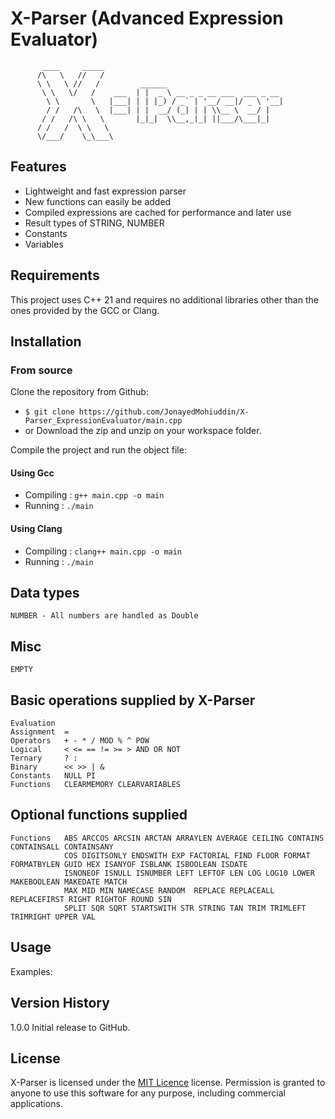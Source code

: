 # X-Parser (Advanced Expression Evaluator)
```
       ____     _____
      /\   \   //   /
      \ \   \ //   /         ______
       \ \   \/   /    ___  | |  _ \ __ _ _ __ ___  ___ _ __
        \ \       \   |___| | | |_) / _` | '__/ __|/ _ \ '__|
        / /   /\   \  |___| | |  __/ (_| | | \\__ \  __/ |
       / /   /\ \   \       |_|_|  \\__,_|_| ||___/\___|_|
      / /   /  \ \   \
      \/___/    \_\___\                                  
```
## Features
 - Lightweight and fast expression parser
 - New functions can easily be added
 - Compiled expressions are cached for performance and later use
 - Result types of STRING, NUMBER
 - Constants
 - Variables

## Requirements

This project uses C++ 21 and requires no additional libraries other than the ones provided by the GCC or Clang.

## Installation

### From source

Clone the repository from Github:

- `$ git clone https://github.com/JonayedMohiuddin/X-Parser_ExpressionEvaluator/main.cpp`
- or Download the zip and unzip on your workspace folder.

Compile the project and run the object file:

#### Using Gcc
- Compiling : `g++ main.cpp -o main`
- Running : `./main`

#### Using Clang
- Compiling : `clang++ main.cpp -o main`
- Running : `./main`

## Data types

    NUMBER - All numbers are handled as Double

## Misc    

    EMPTY 
    
## Basic operations supplied by X-Parser 

    Evaluation  
    Assignment  =
    Operators   + - * / MOD % ^ POW
    Logical     < <= == != >= > AND OR NOT
    Ternary     ? :  
    Binary      << >> | &
    Constants   NULL PI
    Functions   CLEARMEMORY CLEARVARIABLES
   
## Optional functions supplied
 
    Functions   ABS ARCCOS ARCSIN ARCTAN ARRAYLEN AVERAGE CEILING CONTAINS CONTAINSALL CONTAINSANY
                COS DIGITSONLY ENDSWITH EXP FACTORIAL FIND FLOOR FORMAT FORMATBYLEN GUID HEX ISANYOF ISBLANK ISBOOLEAN ISDATE
                ISNONEOF ISNULL ISNUMBER LEFT LEFTOF LEN LOG LOG10 LOWER MAKEBOOLEAN MAKEDATE MATCH 
                MAX MID MIN NAMECASE RANDOM  REPLACE REPLACEALL REPLACEFIRST RIGHT RIGHTOF ROUND SIN 
                SPLIT SQR SQRT STARTSWITH STR STRING TAN TRIM TRIMLEFT TRIMRIGHT UPPER VAL
   
## Usage

Examples:
     
    
## Version History

1.0.0 Initial release to GitHub.
    
## License

X-Parser is licensed under the [MIT Licence][1] license. Permission is granted to anyone to use this software for any purpose, including commercial applications.

[1]: http://www.opensource.org/licenses/MIT




